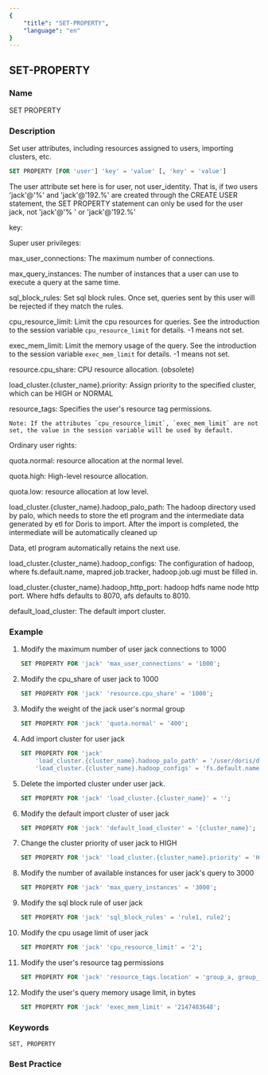 ```yaml
---
{
    "title": "SET-PROPERTY",
    "language": "en"
}
---
```


<!--
Licensed to the Apache Software Foundation (ASF) under one
or more contributor license agreements.  See the NOTICE file
distributed with this work for additional information
regarding copyright ownership.  The ASF licenses this file
to you under the Apache License, Version 2.0 (the
"License"); you may not use this file except in compliance
with the License.  You may obtain a copy of the License at

  http://www.apache.org/licenses/LICENSE-2.0

Unless required by applicable law or agreed to in writing,
software distributed under the License is distributed on an
"AS IS" BASIS, WITHOUT WARRANTIES OR CONDITIONS OF ANY
KIND, either express or implied.  See the License for the
specific language governing permissions and limitations
under the License.
-->

## SET-PROPERTY

### Name

SET PROPERTY

### Description

Set user attributes, including resources assigned to users, importing clusters, etc.

```sql
SET PROPERTY [FOR 'user'] 'key' = 'value' [, 'key' = 'value']
````

The user attribute set here is for user, not user_identity. That is, if two users 'jack'@'%' and 'jack'@'192.%' are created through the CREATE USER statement, the SET PROPERTY statement can only be used for the user jack, not 'jack'@'% ' or 'jack'@'192.%'

key:

Super user privileges:

 max_user_connections: The maximum number of connections.

 max_query_instances: The number of instances that a user can use to execute a query at the same time.

 sql_block_rules: Set sql block rules. Once set, queries sent by this user will be rejected if they match the rules.

 cpu_resource_limit: Limit the cpu resources for queries. See the introduction to the session variable `cpu_resource_limit` for details. -1 means not set.

 exec_mem_limit: Limit the memory usage of the query. See the introduction to the session variable `exec_mem_limit` for details. -1 means not set.

 resource.cpu_share: CPU resource allocation. (obsolete)

 load_cluster.{cluster_name}.priority: Assign priority to the specified cluster, which can be HIGH or NORMAL

 resource_tags: Specifies the user's resource tag permissions.

    Note: If the attributes `cpu_resource_limit`, `exec_mem_limit` are not set, the value in the session variable will be used by default.

Ordinary user rights:

 quota.normal: resource allocation at the normal level.

 quota.high: High-level resource allocation.

 quota.low: resource allocation at low level.

 load_cluster.{cluster_name}.hadoop_palo_path: The hadoop directory used by palo, which needs to store the etl program and the intermediate data generated by etl for Doris to import. After the import is completed, the intermediate will be automatically cleaned up

Data, etl program automatically retains the next use.

 load_cluster.{cluster_name}.hadoop_configs: The configuration of hadoop, where fs.default.name, mapred.job.tracker, hadoop.job.ugi must be filled in.

 load_cluster.{cluster_name}.hadoop_http_port: hadoop hdfs name node http port. Where hdfs defaults to 8070, afs defaults to 8010.

 default_load_cluster: The default import cluster.

### Example

1. Modify the maximum number of user jack connections to 1000

   ```sql
   SET PROPERTY FOR 'jack' 'max_user_connections' = '1000';
   ````

2. Modify the cpu_share of user jack to 1000

   ```sql
   SET PROPERTY FOR 'jack' 'resource.cpu_share' = '1000';
   ````

3. Modify the weight of the jack user's normal group

   ```sql
   SET PROPERTY FOR 'jack' 'quota.normal' = '400';
   ````

4. Add import cluster for user jack

   ```sql
   SET PROPERTY FOR 'jack'
       'load_cluster.{cluster_name}.hadoop_palo_path' = '/user/doris/doris_path',
       'load_cluster.{cluster_name}.hadoop_configs' = 'fs.default.name=hdfs://dpp.cluster.com:port;mapred.job.tracker=dpp.cluster.com:port;hadoop.job.ugi=user ,password;mapred.job.queue.name=job_queue_name_in_hadoop;mapred.job.priority=HIGH;';
   ````

5. Delete the imported cluster under user jack.

   ```sql
   SET PROPERTY FOR 'jack' 'load_cluster.{cluster_name}' = '';
   ````

6. Modify the default import cluster of user jack

   ```sql
   SET PROPERTY FOR 'jack' 'default_load_cluster' = '{cluster_name}';
   ````

7. Change the cluster priority of user jack to HIGH

   ```sql
   SET PROPERTY FOR 'jack' 'load_cluster.{cluster_name}.priority' = 'HIGH';
   ````

8. Modify the number of available instances for user jack's query to 3000

   ```sql
   SET PROPERTY FOR 'jack' 'max_query_instances' = '3000';
   ````

9. Modify the sql block rule of user jack

   ```sql
   SET PROPERTY FOR 'jack' 'sql_block_rules' = 'rule1, rule2';
   ````

10. Modify the cpu usage limit of user jack

    ```sql
    SET PROPERTY FOR 'jack' 'cpu_resource_limit' = '2';
    ````

11. Modify the user's resource tag permissions

    ```sql
    SET PROPERTY FOR 'jack' 'resource_tags.location' = 'group_a, group_b';
    ````

12. Modify the user's query memory usage limit, in bytes

    ```sql
    SET PROPERTY FOR 'jack' 'exec_mem_limit' = '2147483648';
    ````

### Keywords

    SET, PROPERTY

### Best Practice

